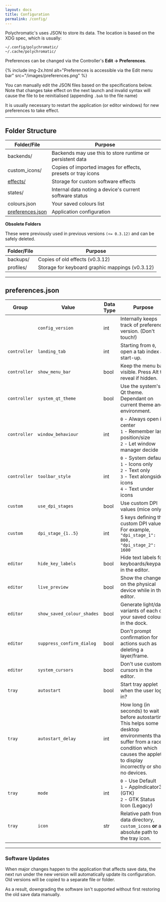 ```yaml
---
layout: docs
title: Configuration
permalink: /config/
---
```


Polychromatic's uses JSON to store its data. The location is based on
the XDG spec, which is usually:

    ~/.config/polychromatic/
    ~/.cache/polychromatic/

Preferences can be changed via the Controller's **Edit → Preferences**.

{% include img-2x.html alt="Preferences is accessible via the Edit menu bar" src="/images/preferences.png" %}

You can manually edit the JSON files based on the specifications below. Note that
changes take effect on the next launch and invalid syntax will cause the file to
be reinitialised (appending `.bak` to the file name)

It is usually necessary to restart the application (or editor windows)
for new preferences to take effect.

---

## Folder Structure

| Folder/File           | Purpose                                              |
| --------------------- | ---------------------------------------------------- |
| backends/             | Backends may use this to store runtime or persistent data
| custom_icons/         | Copies of imported images for effects, presets or tray icons
| [effects/]            | Storage for custom software effects
| states/               | Internal data noting a device's current software status
| colours.json          | Your saved colours list
| [preferences.json]    | Application configuration

<!--
| [presets/]            | Stores pre-determined device settings. Other apps may call these "profiles"
-->

[effects/]: /config/effects/
[presets/]: /config/presets/
[preferences.json]: #preferencesjson

**Obsolete Folders**

These were previously used in previous versions `(<= 0.3.12)` and
can be safely deleted.

| Folder/File   | Purpose                                                      |
| ------------- | ------------------------------------------------------------ |
| backups/      | Copies of old effects (v0.3.12)
| profiles/     | Storage for keyboard graphic mappings (v0.3.12)

---

## preferences.json

| Group         | Value             | Data Type | Purpose                              |
| ------------- | ----------------- | --------- | ------------------------------------ |
|               | `config_version`  | int       | Internally keeps track of preference version. (Don't touch!)
| `controller`  | `landing_tab`     | int       | Starting from `0`, open a tab index at start-up.
| `controller`  | `show_menu_bar`   | bool      | Keep the menu bar visible. Press Alt to reveal if hidden.
| `controller`  | `system_qt_theme` | bool      | Use the system's Qt theme. Dependant on current theme and environment.
| `controller`  | `window_behaviour`| int       | `0` - Always open in center <br> `1` - Remember last position/size <br> `2` - Let window manager decide
| `controller`  | `toolbar_style`   | int       | `0` - System default <br> `1` - Icons only <br> `2` - Text only <br> `3` - Text alongside icons <br> `4` - Text under icons
| `custom`      | `use_dpi_stages`  | bool      | Use custom DPI values (mice only)
| `custom`      | `dpi_stage_{1..5}`| int       | 5 keys defining the custom DPI value.<br> For example, `"dpi_stage_1": 800, "dpi_stage_2": 1600`
| `editor`      | `hide_key_labels` | bool      | Hide text labels for keyboards/keypads in the editor.
| `editor`      | `live_preview`    | bool      | Show the changes on the physical device while in the editor.
| `editor`      | `show_saved_colour_shades` | bool | Generate light/dark variants of each of your saved colours in the dock.
| `editor`      | `suppress_confirm_dialog` | bool | Don't prompt confirmation for actions such as deleting a layer/frame.
| `editor`      | `system_cursors`  | bool      | Don't use custom cursors in the editor.
| `tray`        | `autostart`       | bool      | Start tray applet when the user logs in?
| `tray`        | `autostart_delay` | int       | How long (in seconds) to wait before autostarting. This helps some desktop environments that suffer from a race condition which causes the applet to display incorrectly or show no devices.
| `tray`        | `mode`            | int       | `0` - Use Default <br> `1` - AppIndicator3 (GTK) <br> `2` - GTK Status Icon (Legacy)
| `tray`        | `icon`            | str       | Relative path from data directory, `custom_icons` **or** an absolute path to the tray icon.

---

### Software Updates

When major changes happen to the application that affects save data, the next run
under the new version will automatically update its configuration.
Old versions will be copied to a separate file or folder.

As a result, downgrading the software isn't supported without first restoring the old
save data manually.
